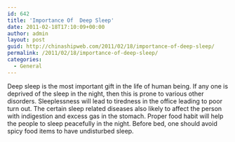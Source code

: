 ```yaml
---
id: 642
title: 'Importance Of  Deep Sleep'
date: 2011-02-18T17:10:09+00:00
author: admin
layout: post
guid: http://chinashipweb.com/2011/02/18/importance-of-deep-sleep/
permalink: /2011/02/18/importance-of-deep-sleep/
categories:
  - General
---
```

Deep sleep is the most important gift in the life of human being. If any one is deprived of the sleep in the night, then this is prone to various other disorders. Sleeplessness will lead to tiredness in the office leading to poor turn out. The certain sleep related diseases also likely to affect the person with indigestion and excess gas in the stomach. Proper food habit will help the people to sleep peacefully in the night. Before bed, one should avoid spicy food items to have undisturbed sleep.